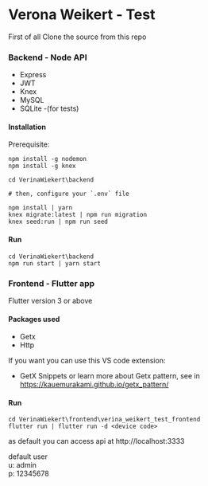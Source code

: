 # Verona Weikert - Test

First of all 
Clone the source from this repo


### Backend - Node API

- Express
- JWT
- Knex
- MySQL
- SQLite -(for tests)


#### Installation

Prerequisite:

```
npm install -g nodemon
npm install -g knex
```

```
cd VerinaWiekert\backend

# then, configure your `.env` file

npm install | yarn
knex migrate:latest | npm run migration
knex seed:run | npm run seed
```

#### Run

```
cd VerinaWiekert\backend
npm run start | yarn start
```

### Frontend - Flutter app

Flutter version 3 or above

#### Packages used
- Getx
- Http

If you want you can use this VS code extension:
- GetX Snippets
or learn more about Getx pattern, see in https://kauemurakami.github.io/getx_pattern/

#### Run

```
cd VerinaWiekert\frontend\verina_weikert_test_frontend
flutter run | flutter run -d <device code>
```

as default you can access api at http://localhost:3333

default user  
u: admin  
p: 12345678
